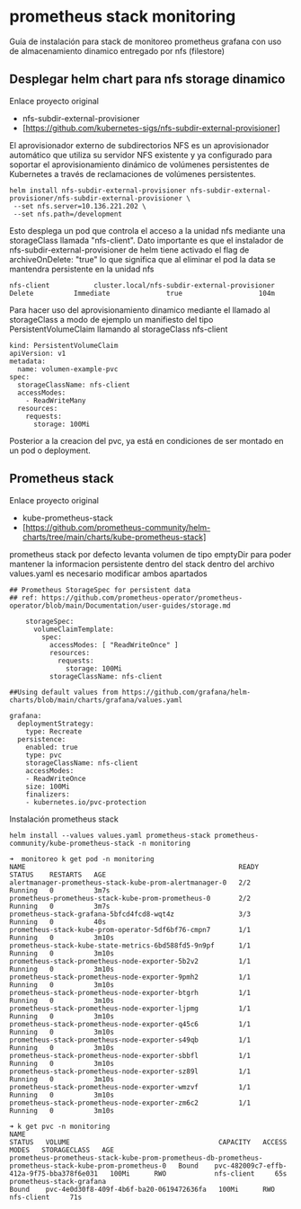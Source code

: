 # prometheus stack monitoring

Guía de instalación para stack de monitoreo prometheus grafana con uso de almacenamiento dinamico entregado por nfs (filestore)



## Desplegar helm chart para nfs storage dinamico 

Enlace proyecto original
- nfs-subdir-external-provisioner
- [https://github.com/kubernetes-sigs/nfs-subdir-external-provisioner]

El aprovisionador externo de subdirectorios NFS es un aprovisionador automático que utiliza su servidor NFS existente y ya configurado para soportar el aprovisionamiento dinámico de volúmenes persistentes de Kubernetes a través de reclamaciones de volúmenes persistentes. 

```
helm install nfs-subdir-external-provisioner nfs-subdir-external-provisioner/nfs-subdir-external-provisioner \
 --set nfs.server=10.136.221.202 \
 --set nfs.path=/development
```

Esto desplega un pod que controla el acceso  a la unidad nfs mediante una storageClass llamada  "nfs-client".
Dato importante es que el instalador de nfs-subdir-external-provisioner de helm tiene activado el flag de   archiveOnDelete: "true" lo que significa que al eliminar el pod la data se mantendra persistente en la unidad nfs
```
nfs-client           cluster.local/nfs-subdir-external-provisioner   Delete          Immediate              true                   104m
```
Para hacer uso del aprovisionamiento dinamico mediante el llamado al storageClass
a modo de ejemplo un manifiesto del tipo PersistentVolumeClaim llamando al storageClass nfs-client

```
kind: PersistentVolumeClaim
apiVersion: v1
metadata:
  name: volumen-example-pvc
spec:
  storageClassName: nfs-client
  accessModes:
    - ReadWriteMany
  resources:
    requests:
      storage: 100Mi

```
Posterior a la creacion del pvc,   ya está en condiciones de ser montado en un pod o deployment.

## Prometheus stack 

Enlace proyecto original
- kube-prometheus-stack
- [https://github.com/prometheus-community/helm-charts/tree/main/charts/kube-prometheus-stack]

prometheus stack por defecto levanta volumen de tipo emptyDir
para poder mantener la informacion persistente dentro del stack dentro del archivo values.yaml es necesario modificar ambos apartados 

```
## Prometheus StorageSpec for persistent data
## ref: https://github.com/prometheus-operator/prometheus-operator/blob/main/Documentation/user-guides/storage.md
   
    storageSpec:
      volumeClaimTemplate:
        spec:
          accessModes: [ "ReadWriteOnce" ]
          resources:
            requests:
              storage: 100Mi
          storageClassName: nfs-client

##Using default values from https://github.com/grafana/helm-charts/blob/main/charts/grafana/values.yaml

grafana:
  deploymentStrategy:
    type: Recreate
  persistence:
    enabled: true
    type: pvc
    storageClassName: nfs-client
    accessModes:
    - ReadWriteOnce
    size: 100Mi
    finalizers:
    - kubernetes.io/pvc-protection
```
Instalación prometheus stack 
```
helm install --values values.yaml prometheus-stack prometheus-community/kube-prometheus-stack -n monitoring
```

```
➜  monitoreo k get pod -n monitoring
NAME                                                     READY   STATUS    RESTARTS   AGE
alertmanager-prometheus-stack-kube-prom-alertmanager-0   2/2     Running   0          3m7s
prometheus-prometheus-stack-kube-prom-prometheus-0       2/2     Running   0          3m7s
prometheus-stack-grafana-5bfcd4fcd8-wqt4z                3/3     Running   0          40s
prometheus-stack-kube-prom-operator-5df6bf76-cmpn7       1/1     Running   0          3m10s
prometheus-stack-kube-state-metrics-6bd588fd5-9n9pf      1/1     Running   0          3m10s
prometheus-stack-prometheus-node-exporter-5b2v2          1/1     Running   0          3m10s
prometheus-stack-prometheus-node-exporter-9pmh2          1/1     Running   0          3m10s
prometheus-stack-prometheus-node-exporter-btgrh          1/1     Running   0          3m10s
prometheus-stack-prometheus-node-exporter-ljpmg          1/1     Running   0          3m10s
prometheus-stack-prometheus-node-exporter-q45c6          1/1     Running   0          3m10s
prometheus-stack-prometheus-node-exporter-s49qb          1/1     Running   0          3m10s
prometheus-stack-prometheus-node-exporter-sbbfl          1/1     Running   0          3m10s
prometheus-stack-prometheus-node-exporter-sz89l          1/1     Running   0          3m10s
prometheus-stack-prometheus-node-exporter-wmzvf          1/1     Running   0          3m10s
prometheus-stack-prometheus-node-exporter-zm6c2          1/1     Running   0          3m10s
```

```
➜ k get pvc -n monitoring
NAME                                                                                                     STATUS   VOLUME                                     CAPACITY   ACCESS MODES   STORAGECLASS   AGE
prometheus-prometheus-stack-kube-prom-prometheus-db-prometheus-prometheus-stack-kube-prom-prometheus-0   Bound    pvc-482009c7-effb-412a-9f75-bba378f6e031   100Mi      RWO            nfs-client     65s
prometheus-stack-grafana                                                                                 Bound    pvc-4e0d30f8-409f-4b6f-ba20-0619472636fa   100Mi      RWO            nfs-client     71s
```

## 
